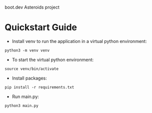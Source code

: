 boot.dev Asteroids project

# Quickstart Guide

- Install venv to run the application in a virtual python environment:

```python3 -m venv venv```

- To start the virtual python environment:

```source venv/bin/activate```

- Install packages:

```pip install -r requirements.txt```

- Run main.py:

```python3 main.py```
